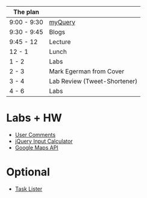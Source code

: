 The plan        |      |
----------------|-------
9:00 - 9:30     | [myQuery](https://learn.flatironschool.com/lessons/3637)
9:30 - 9:45     | Blogs
9:45 - 12       | Lecture
12 - 1          | Lunch
1 - 2           | Labs
2 - 3           | Mark Egerman from Cover
3 - 4           | Lab Review (Tweet-Shortener)
4 - 6           | Labs

# Labs + HW

* [User Comments](https://learn.flatironschool.com/lessons/3641)
* [jQuery Input Calculator](https://learn.flatironschool.com/lessons/3640)
* [Google Maps API](https://learn.flatironschool.com/lessons/3643)

# Optional

* [Task Lister](https://learn.flatironschool.com/lessons/3644)